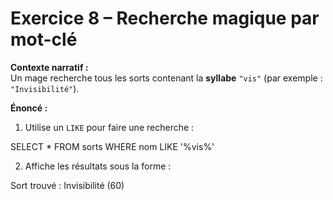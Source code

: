 # Exercice 8 – Recherche magique par mot-clé

**Contexte narratif :**  
Un mage recherche tous les sorts contenant la **syllabe** `"vis"` (par exemple : `"Invisibilité"`).

**Énoncé :**  
1. Utilise un `LIKE` pour faire une recherche :

SELECT * FROM sorts WHERE nom LIKE '%vis%'

2. Affiche les résultats sous la forme :

Sort trouvé : Invisibilité (60)
